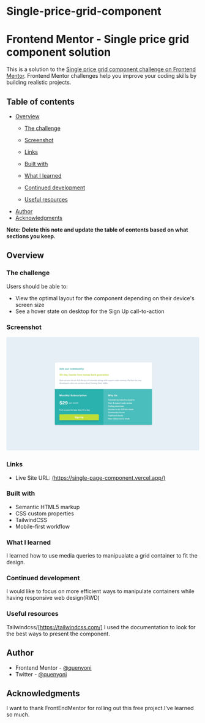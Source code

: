 # Single-price-grid-component
# Frontend Mentor - Single price grid component solution

This is a solution to the [Single price grid component challenge on Frontend Mentor](https://www.frontendmentor.io/challenges/single-price-grid-component-5ce41129d0ff452fec5abbbc). Frontend Mentor challenges help you improve your coding skills by building realistic projects. 

## Table of contents

- [Overview](#overview)
  - [The challenge](#the-challenge)
  - [Screenshot](#screenshot)
  - [Links](#links)

  - [Built with](#built-with)
  - [What I learned](#what-i-learned)
  - [Continued development](#continued-development)
  - [Useful resources](#useful-resources)
- [Author](#author)
- [Acknowledgments](#acknowledgments)

**Note: Delete this note and update the table of contents based on what sections you keep.**

## Overview

### The challenge

Users should be able to:

- View the optimal layout for the component depending on their device's screen size
- See a hover state on desktop for the Sign Up call-to-action

### Screenshot

![](./screenshot.jpg)


### Links


- Live Site URL: [(https://single-page-component.vercel.app/)]([https://single-page-component.vercel.app/])


### Built with

- Semantic HTML5 markup
- CSS custom properties
- TailwindCSS
- Mobile-first workflow


### What I learned

I learned how to use media queries to manipualate a grid container to fit the design. 


### Continued development

I would like to focus on more efficient ways to manipulate containers while having responsive web design(RWD)

### Useful resources

Tailwindcss/[https://tailwindcss.com/] I used the documentation to look for the best ways to present the component.

## Author

- Frontend Mentor - [@quenyoni](https://www.frontendmentor.io/profile/quenyoni)
- Twitter - [@quenyoni](https://twitter.com/quenyoni)



## Acknowledgments

I want to thank FrontEndMentor for rolling out this free project.I've learned so much.
